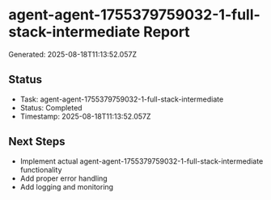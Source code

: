 # agent-agent-1755379759032-1-full-stack-intermediate Report

Generated: 2025-08-18T11:13:52.057Z

## Status
- Task: agent-agent-1755379759032-1-full-stack-intermediate
- Status: Completed
- Timestamp: 2025-08-18T11:13:52.057Z

## Next Steps
- Implement actual agent-agent-1755379759032-1-full-stack-intermediate functionality
- Add proper error handling
- Add logging and monitoring
